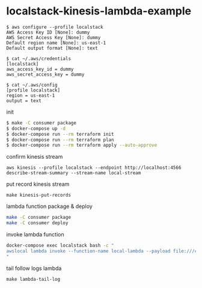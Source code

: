 # localstack-kinesis-lambda-example

```
$ aws configure --profile localstack
AWS Access Key ID [None]: dummy
AWS Secret Access Key [None]: dummy
Default region name [None]: us-east-1
Default output format [None]: text

$ cat ~/.aws/credentials
[localstack]
aws_access_key_id = dummy
aws_secret_access_key = dummy

$ cat ~/.aws/config
[profile localstack]
region = us-east-1
output = text
```

init
```bash
$ make -C consumer package
$ docker-compose up -d
$ docker-compose run --rm terraform init
$ docker-compose run --rm terraform plan
$ docker-compose run --rm terraform apply --auto-approve
```

confirm kinesis stream
```
aws kinesis --profile localstack --endpoint http://localhost:4566 describe-stream-summary --stream-name local-stream
```

put record kinesis stream
```
make kinesis-put-records
```

lambda function package & deploy
```bash
make -C consumer package
make -C consumer deploy
```

invoke lambda function
```bash
docker-compose exec localstack bash -c "
awslocal lambda invoke --function-name local-lambda --payload file:///consumer/lambda_invoke_payload.json /dev/null --log-type Tail --query 'LogResult' --output text |  base64 -d
"
```

tail follow logs lambda
```
make lambda-tail-log
```
